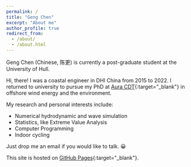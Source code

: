 ```yaml
---
permalink: /
title: "Geng Chen"
excerpt: "About me"
author_profile: true
redirect_from: 
  - /about/
  - /about.html
---
```


Geng Chen (Chinese, 陈更) is currently a post-graduate student at the University of Hull.

Hi, there! I was a coastal engineer in DHI China from 2015 to 2022.  I returned to university to pursue my PhD at [Aura CDT](https://auracdt.hull.ac.uk/){:target="_blank"} in offshore wind energy and the environment.

My research and personal interests include:

* Numerical hydrodynamic and wave simulation
* Statistics, like Extreme Value Analysis
* Computer Programming
* Indoor cycling

Just drop me an email if you would like to talk.  😀 

This site is hosted on [GitHub Pages](https://docs.github.com/en/pages/getting-started-with-github-pages/about-github-pages){:target="_blank"}. 


<!-- Education
======
* B.S. in Harbour, Waterway & Coastal Engineering , Ocean University of China, 2012
* M.E. in Harbour, Coastal & Offshore Engineering , Ocean University of China, 2015
* PG Diploma in Offshore Wind Energy and the Environment, University of Hull, 2023 (expected)

Work experience
======
* 2015 - 2022: Coastal Engineer, DHI China
  * Coastal hydrodynamic team lead, Offshore wind business coordinator
  * Consulting: hydrodynamic and waves related projects, analysis in MATLAB & Python
  * In-house software training: over 200-hour training of MIKE software suite
  * Internal Research & Development
  * Business development and coordination with DHI Group colleagues  -->

<!-- Skills
======
* Computer and Programming
  * Python; MATLAB; FORTRAN; CAD; GIS; Linux; Parallel Computing; Git; LaTeX; Endnote
  * Coursera Machine Learning and Deep Learning Certificates

* Management
  * Project management; Team cooperation; Remote working
  * Microsoft SharePoint and Business Management System; Enterprise Resource Planning
* Language
  * Mandarin Chinese: Native
  * English: Good -->